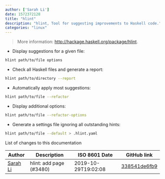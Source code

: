 ```yaml
---
author: ['Sarah Li']
date: 1572372128
title: "hlint"
description: "hlint, Tool for suggesting improvements to Haskell code."
categories: "linux"
---
```

> More information: <http://hackage.haskell.org/package/hlint>.

- Display suggestions for a given file:

```bash
hlint path/to/file options
```

- Check all Haskell files and generate a report:

```bash
hlint path/to/directory --report
```

- Automatically apply most suggestions:

```bash
hlint path/to/file --refactor
```

- Display additional options:

```bash
hlint path/to/file --refactor-options
```

- Generate a settings file ignoring all outstanding hints:

```bash
hlint path/to/file --default > .hlint.yaml
```
List of changes to this documentation


Author | Description | ISO 8601 Date | GitHub link
------|-----|-----|-----
[Sarah Li](mailto:43288700+sarahliii@users.noreply.github.com) | hlint: add page (#3480) | 2019-10-29T19:02:08 | [338541de6fb9](https://github.com/tldr-pages/tldr/commit/338541de6fb974cb11d8a3fdf44ab82525d93358)

